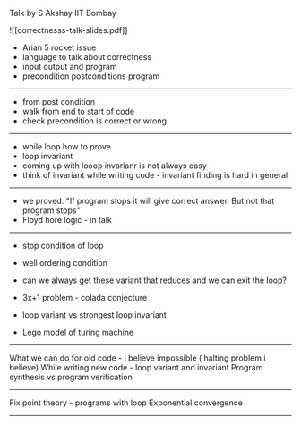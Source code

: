 Talk by S Akshay IIT Bombay

![[correctnesss-talk-slides.pdf]]

- Arian 5 rocket issue 
- language to talk about correctness 
- input output and program 
- precondition postconditions program 

---

- from post condition 
- walk from end to start of code 
- check precondition is correct or wrong

---

- while loop how to prove 
- loop invariant 
- coming up with looop invarianr is not always easy 
- think of invariant while writing code - invariant finding is hard in general 

---

- we proved. "If program stops it will give correct answer. But not that program stops"
- Floyd hore logic - in talk

---

- stop condition of loop
- well ordering condition 
- can we always get these variant that reduces and we can exit the loop?
- 3x+1 problem - colada conjecture 
- loop variant vs strongest loop invariant 

- Lego model of turing machine 

---

What we can do for old code - i believe impossible ( halting problem i believe)
While writing new code - loop variant and invariant 
Program synthesis vs program verification 

---

Fix point theory - programs with loop
Exponential convergence 

---